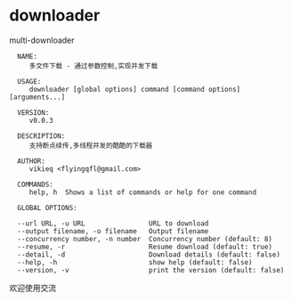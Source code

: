 # downloader
multi-downloader

      NAME:
         多文件下载 - 通过参数控制,实现并发下载

      USAGE:
         downloader [global options] command [command options] [arguments...]

      VERSION:
         v0.0.3

      DESCRIPTION:
         支持断点续传,多线程并发的酷酷的下载器

      AUTHOR:
         vikieq <flyingqfl@gmail.com>

      COMMANDS:
         help, h  Shows a list of commands or help for one command

      GLOBAL OPTIONS:
   
      --url URL, -u URL                URL to download
      --output filename, -o filename   Output filename
      --concurrency number, -n number  Concurrency number (default: 8)
      --resume, -r                     Resume download (default: true)
      --detail, -d                     Download details (default: false)
      --help, -h                       show help (default: false)
      --version, -v                    print the version (default: false)
   
欢迎使用交流
